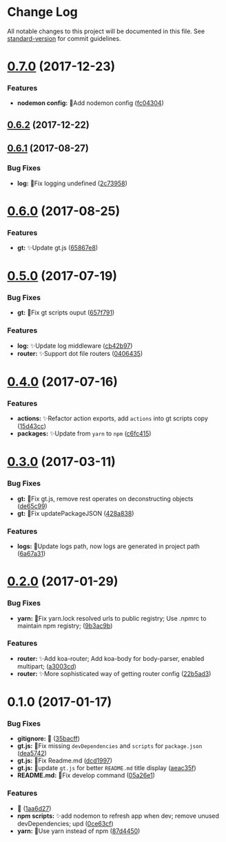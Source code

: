 # Change Log

All notable changes to this project will be documented in this file. See [standard-version](https://github.com/conventional-changelog/standard-version) for commit guidelines.

<a name="0.7.0"></a>
# [0.7.0](https://github.com/vivaxy/gt-node-server/compare/v0.6.2...v0.7.0) (2017-12-23)


### Features

* **nodemon config:** :wrench:Add nodemon config ([fc04304](https://github.com/vivaxy/gt-node-server/commit/fc04304))



<a name="0.6.2"></a>
## [0.6.2](https://github.com/vivaxy/gt-node-server/compare/v0.6.1...v0.6.2) (2017-12-22)



<a name="0.6.1"></a>
## [0.6.1](https://github.com/vivaxy/gt-node-server/compare/v0.6.0...v0.6.1) (2017-08-27)


### Bug Fixes

* **log:** :bug:Fix logging undefined ([2c73958](https://github.com/vivaxy/gt-node-server/commit/2c73958))



<a name="0.6.0"></a>
# [0.6.0](https://github.com/vivaxy/gt-node-server/compare/v0.5.0...v0.6.0) (2017-08-25)


### Features

* **gt:** :sparkles:Update gt.js ([65867e8](https://github.com/vivaxy/gt-node-server/commit/65867e8))



<a name="0.5.0"></a>
# [0.5.0](https://github.com/vivaxy/gt-node-server/compare/v0.4.0...v0.5.0) (2017-07-19)


### Bug Fixes

* **gt:** :bug:Fix gt scripts ouput ([657f791](https://github.com/vivaxy/gt-node-server/commit/657f791))


### Features

* **log:** :sparkles:Update log middleware ([cb42b97](https://github.com/vivaxy/gt-node-server/commit/cb42b97))
* **router:** :sparkles:Support dot file routers ([0406435](https://github.com/vivaxy/gt-node-server/commit/0406435))



<a name="0.4.0"></a>
# [0.4.0](https://github.com/vivaxy/gt-node-server/compare/v0.3.0...v0.4.0) (2017-07-16)


### Features

* **actions:** :sparkles:Refactor action exports, add `actions` into gt scripts copy ([15d43cc](https://github.com/vivaxy/gt-node-server/commit/15d43cc))
* **packages:** :sparkles:Update from `yarn` to `npm` ([c6fc415](https://github.com/vivaxy/gt-node-server/commit/c6fc415))



<a name="0.3.0"></a>
# [0.3.0](https://github.com/vivaxy/gt-node-server/compare/v0.2.0...v0.3.0) (2017-03-11)


### Bug Fixes

* **gt:** :bug:Fix gt.js, remove rest operates on deconstructing objects ([de65c99](https://github.com/vivaxy/gt-node-server/commit/de65c99))
* **gt:** :bug:Fix updatePackageJSON ([428a838](https://github.com/vivaxy/gt-node-server/commit/428a838))


### Features

* **logs:** :wrench:Update logs path, now logs are generated in project path ([6a67a31](https://github.com/vivaxy/gt-node-server/commit/6a67a31))



<a name="0.2.0"></a>
# [0.2.0](https://github.com/vivaxy/gt-node-server/compare/v0.1.0...v0.2.0) (2017-01-29)


### Bug Fixes

* **yarn:** :bug:Fix yarn.lock resolved urls to public registry; Use .npmrc to maintain npm registry; ([9b3ac9b](https://github.com/vivaxy/gt-node-server/commit/9b3ac9b))


### Features

* **router:** :sparkles:Add koa-router; Add koa-body for body-parser, enabled multipart; ([a3003cd](https://github.com/vivaxy/gt-node-server/commit/a3003cd))
* **router:** :sparkles:More sophisticated way of getting router config ([22b5ad3](https://github.com/vivaxy/gt-node-server/commit/22b5ad3))



<a name="0.1.0"></a>
# 0.1.0 (2017-01-17)


### Bug Fixes

* **gitignore:** :bug: ([35bacff](https://github.com/vivaxy/gt-node-server/commit/35bacff))
* **gt.js:** :bug:Fix missing `devDependencies` and `scripts` for `package.json` ([dea5742](https://github.com/vivaxy/gt-node-server/commit/dea5742))
* **gt.js:** :bug:Fix Readme.md ([dcd1997](https://github.com/vivaxy/gt-node-server/commit/dcd1997))
* **gt.js:** :bug:update `gt.js` for better `README.md` title display ([aeac35f](https://github.com/vivaxy/gt-node-server/commit/aeac35f))
* **README.md:** :bug:Fix develop command ([05a26e1](https://github.com/vivaxy/gt-node-server/commit/05a26e1))


### Features

* :tada: ([1aa6d27](https://github.com/vivaxy/gt-node-server/commit/1aa6d27))
* **npm scripts:** :sparkles:add nodemon to refresh app when dev; remove unused devDependencies; upd ([0ce63cf](https://github.com/vivaxy/gt-node-server/commit/0ce63cf))
* **yarn:** :art:Use yarn instead of npm ([87d4450](https://github.com/vivaxy/gt-node-server/commit/87d4450))
